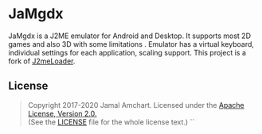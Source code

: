 # JaMgdx

JaMgdx is a J2ME emulator for Android and Desktop. It supports most 2D games and also 3D with some limitations . Emulator has a virtual keyboard, individual settings for each application, scaling support. 
This project is a fork of [J2meLoader](https://github.com/NaikSoftware/J2meLoader).


## License
> Copyright 2017-2020 Jamal Amchart.
> Licensed under the [Apache License, Version 2.0.](http://www.apache.org/licenses/LICENSE-2.0)  
> (See the [LICENSE](https://github.com/nikita36078/J2ME-Loader/blob/master/LICENSE) file for the whole license text.)
``
